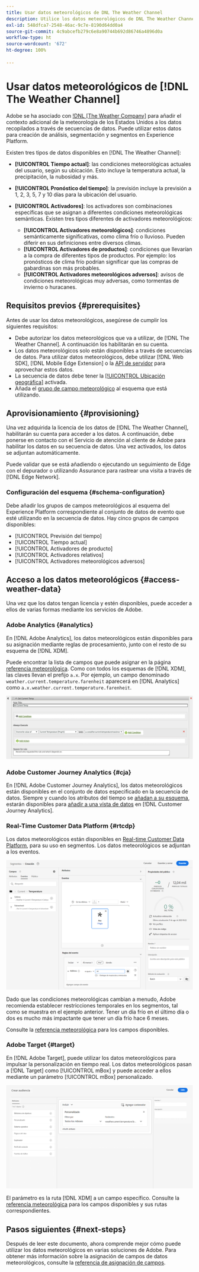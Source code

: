 ```yaml
---
title: Usar datos meteorológicos de DNL The Weather Channel
description: Utilice los datos meteorológicos de DNL The Weather Channel para mejorar los datos que recopila a través de las secuencias de datos.
exl-id: 548dfca7-2548-46ac-9c7e-8190d64dd0a4
source-git-commit: 4c9abcefb279c6e8a90744b692d86746a4896d0a
workflow-type: ht
source-wordcount: '672'
ht-degree: 100%

---
```


# Usar datos meteorológicos de [!DNL The Weather Channel]

Adobe se ha asociado con [!DNL [The Weather Company]](https://www.ibm.com/weather) para añadir el contexto adicional de la meteorología de los Estados Unidos a los datos recopilados a través de secuencias de datos. Puede utilizar estos datos para creación de análisis, segmentación y segmentos en Experience Platform.

Existen tres tipos de datos disponibles en [!DNL The Weather Channel]:

* **[!UICONTROL Tiempo actual]**: las condiciones meteorológicas actuales del usuario, según su ubicación. Esto incluye la temperatura actual, la precipitación, la nubosidad y más.
* **[!UICONTROL Pronóstico del tiempo]**: la previsión incluye la previsión a 1, 2, 3, 5, 7 y 10 días para la ubicación del usuario.
* **[!UICONTROL Activadores]**: los activadores son combinaciones específicas que se asignan a diferentes condiciones meteorológicas semánticas. Existen tres tipos diferentes de activadores meteorológicos:

   * **[!UICONTROL Activadores meteorológicos]**: condiciones semánticamente significativas, como clima frío o lluvioso. Pueden diferir en sus definiciones entre diversos climas.
   * **[!UICONTROL Activadores de productos]**: condiciones que llevarían a la compra de diferentes tipos de productos. Por ejemplo: los pronósticos de clima frío podrían significar que las compras de gabardinas son más probables.
   * **[!UICONTROL Activadores meteorológicos adversos]**: avisos de condiciones meteorológicas muy adversas, como tormentas de invierno o huracanes.

## Requisitos previos {#prerequisites}

Antes de usar los datos meteorológicos, asegúrese de cumplir los siguientes requisitos:

* Debe autorizar los datos meteorológicos que va a utilizar, de [!DNL The Weather Channel]. A continuación los habilitarán en su cuenta.
* Los datos meteorológicos solo están disponibles a través de secuencias de datos. Para utilizar datos meteorológicos, debe utilizar [!DNL Web SDK], [!DNL Mobile Edge Extension] o la [API de servidor](../../server-api/overview.md) para aprovechar estos datos.
* La secuencia de datos debe tener la [[!UICONTROL Ubicación geográfica]](../configure.md#advanced-options) activada.
* Añada el [grupo de campo meteorológico](#schema-configuration) al esquema que está utilizando.

## Aprovisionamiento {#provisioning}

Una vez adquirida la licencia de los datos de [!DNL The Weather Channel], habilitarán su cuenta para acceder a los datos. A continuación, debe ponerse en contacto con el Servicio de atención al cliente de Adobe para habilitar los datos en su secuencia de datos. Una vez activados, los datos se adjuntan automáticamente.

Puede validar que se está añadiendo o ejecutando un seguimiento de Edge con el depurador o utilizando Assurance para rastrear una visita a través de [!DNL Edge Network].

### Configuración del esquema {#schema-configuration}

Debe añadir los grupos de campos meteorológicos al esquema del Experience Platform correspondiente al conjunto de datos de evento que esté utilizando en la secuencia de datos. Hay cinco grupos de campos disponibles:

* [!UICONTROL Previsión del tiempo]
* [!UICONTROL Tiempo actual]
* [!UICONTROL Activadores de producto]
* [!UICONTROL Activadores relativos]
* [!UICONTROL Activadores meteorológicos adversos]

## Acceso a los datos meteorológicos {#access-weather-data}

Una vez que los datos tengan licencia y estén disponibles, puede acceder a ellos de varias formas mediante los servicios de Adobe.

### Adobe Analytics {#analytics}

En [!DNL Adobe Analytics], los datos meteorológicos están disponibles para su asignación mediante reglas de procesamiento, junto con el resto de su esquema de [!DNL XDM].

Puede encontrar la lista de campos que puede asignar en la página [referencia meteorológica](weather-reference.md). Como con todos los esquemas de [!DNL XDM], las claves llevan el prefijo `a.x`. Por ejemplo, un campo denominado `weather.current.temperature.farenheit` aparecerá en [!DNL Analytics] como `a.x.weather.current.temperature.farenheit`.

![Interfaz de regla de procesamiento](../assets/data-enrichment/weather/processing-rules.png)

### Adobe Customer Journey Analytics {#cja}

En [!DNL Adobe Customer Journey Analytics], los datos meteorológicos están disponibles en el conjunto de datos especificado en la secuencia de datos. Siempre y cuando los atributos del tiempo se [añadan a su esquema](#prerequisites-prerequisites), estarán disponibles para [añadir a una vista de datos](https://experienceleague.adobe.com/docs/analytics-platform/using/cja-dataviews/create-dataview.html?lang=es) en [!DNL Customer Journey Analytics].

### Real-Time Customer Data Platform {#rtcdp}

Los datos meteorológicos están disponibles en [Real-time Customer Data Platform](../../rtcdp/overview.md), para su uso en segmentos. Los datos meteorológicos se adjuntan a los eventos.

![Generador de segmentos que muestra eventos meteorológicos](../assets/data-enrichment/weather/schema-builder.png)

Dado que las condiciones meteorológicas cambian a menudo, Adobe recomienda establecer restricciones temporales en los segmentos, tal como se muestra en el ejemplo anterior. Tener un día frío en el último día o dos es mucho más impactante que tener un día frío hace 6 meses.

Consulte la [referencia meteorológica](weather-reference.md) para los campos disponibles.

### Adobe Target {#target}

En [!DNL Adobe Target], puede utilizar los datos meteorológicos para impulsar la personalización en tiempo real. Los datos meteorológicos pasan a [!DNL Target] como [!UICONTROL mBox] y puede acceder a ellos mediante un parámetro [!UICONTROL mBox] personalizado.

![Generador de público destinatario](../assets/data-enrichment/weather/target-audience-builder.png)

El parámetro es la ruta [!DNL XDM] a un campo específico. Consulte la [referencia meteorológica](weather-reference.md) para los campos disponibles y sus rutas correspondientes.

## Pasos siguientes {#next-steps}

Después de leer este documento, ahora comprende mejor cómo puede utilizar los datos meteorológicos en varias soluciones de Adobe. Para obtener más información sobre la asignación de campos de datos meteorológicos, consulte la [referencia de asignación de campos](weather-reference.md).
